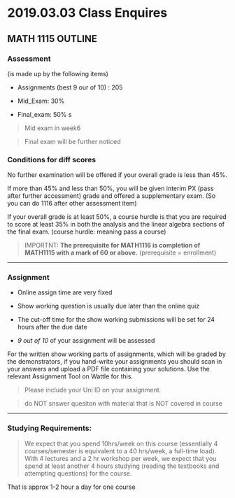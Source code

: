 # 2019.03.03 Class Enquires

## MATH 1115 OUTLINE

### Assessment

(is made up by the following items)

* Assignments (best 9 our of 10) : 205

* Mid_Exam: 30%

* Final_exam: 50%
s
> Mid exam in week6

> Final exam will be further noticed

### Conditions for diff scores

No further examination will be offered if your overall grade is less than 45%.

If more than 45% and less than 50%, you will be given interim PX (pass after further accessment) grade and offered a supplementary exam. (So you can do 1116 after other assessment item)

If your overall grade is at least 50%, a course hurdle is that you are required to score at least 35% in both the analysis and the linear algebra sections of the final exam. (course hurdle: meaning pass a course)

> IMPORTNT: **The prerequisite for MATH1116 is completion of MATH1115 with a mark of 60 or above.** (prerequisite = enrollment)

---

### Assignment

* Online assign time are very fixed

* Show working question is usually due later than the online quiz

* The cut-off time for the show working submissions will be set for 24 hours after the due date

* *9 out of 10* of your assignment will be assessed

For the written show working parts of assignments, which will be graded by the demonstrators, if you hand-write your assignments you should scan in your answers and upload a PDF file containing your solutions. Use the relevant Assignment Tool on Wattle for this.

> Please include your Uni ID on your assignment.

> do NOT snswer quesiton with material that is NOT covered in course

---

### Studying Requirements:

> We expect that you spend 10hrs/week on this course (essentially 4 courses/semester is equivalent to a 40 hrs/week, a full-time load). With 4 lectures and a 2 hr workshop per week, we expect that you spend at least another 4 hours studying (reading the textbooks and attempting questions) for the course.

That is approx 1-2 hour a day for one course
